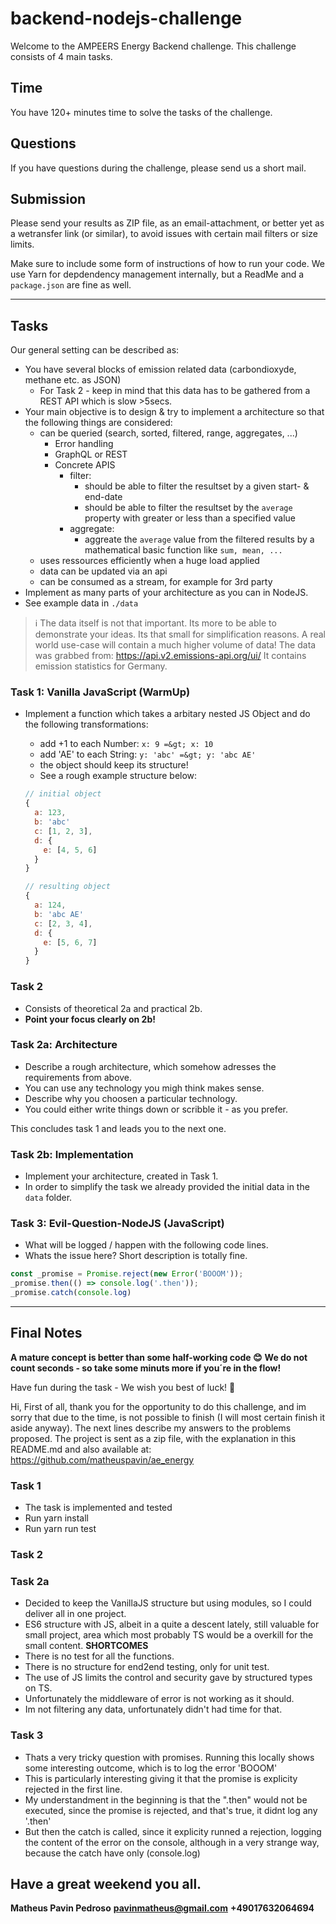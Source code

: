 backend-nodejs-challenge
========================

Welcome to the AMPEERS Energy Backend challenge.
This challenge consists of 4 main tasks.

Time
----

You have 120+ minutes time to solve the tasks of the challenge.

Questions
---------

If you have questions during the challenge, please send us a short mail.


Submission
----------

Please send your results as ZIP file, as an email-attachment, or better yet as a
wetransfer link (or similar), to avoid issues with certain mail filters or size
limits.

Make sure to include some form of instructions of how to run your code.
We use Yarn for depdendency management internally, but a ReadMe and a
`package.json` are fine as well.

---

Tasks
-----

Our general setting can be described as:
* You have several blocks of emission related data (carbondioxyde, methane etc. as JSON)
  * For Task 2 - keep in mind that this data has to be gathered from a REST API which is slow >5secs.
* Your main objective is to design & try to implement a architecture so that the following things are considered:
  * can be queried (search, sorted, filtered, range, aggregates, ...)
    * Error handling
    * GraphQL or REST
    * Concrete APIS
      * filter:
        * should be able to filter the resultset by a given start- & end-date
        * should be able to filter the resultset by the `average` property with greater or less than a specified value
      * aggregate:
        * aggreate the `average` value from the filtered results by a mathematical basic function like `sum, mean, ...`
  * uses ressources efficiently when a huge load applied
  * data can be updated via an api
  * can be consumed as a stream, for example for 3rd party
* Implement as many parts of your architecture as you can in NodeJS.
* See example data in `./data`

> ℹ The data itself is not that important. Its more to be able to demonstrate your ideas.
> Its that small for simplification reasons.
> A real world use-case will contain a much higher volume of data!
> The data was grabbed from: https://api.v2.emissions-api.org/ui/
> It contains emission statistics for Germany.

### Task 1: Vanilla JavaScript (WarmUp)

  * Implement a function which takes a arbitary nested JS Object and do the following transformations:
    * add +1 to each Number: `x: 9 =&gt; x: 10`
    * add 'AE' to each String: `y: 'abc' =&gt; y: 'abc AE'`
    * the object should keep its structure!
    * See a rough example structure below:

    ```js
    // initial object
    {
      a: 123,
      b: 'abc'
      c: [1, 2, 3],
      d: {
        e: [4, 5, 6]
      }
    }

    // resulting object
    {
      a: 124,
      b: 'abc AE'
      c: [2, 3, 4],
      d: {
        e: [5, 6, 7]
      }
    }
    ```

### Task 2

* Consists of theoretical 2a and practical 2b.
* __Point your focus clearly on 2b!__


### Task 2a: Architecture

* Describe a rough architecture, which somehow adresses the requirements from above.
* You can use any technology you migh think makes sense.
* Describe why you choosen a particular technology.
* You could either write things down or scribble it - as you prefer.

This concludes task 1 and leads you to the next one.


### Task 2b: Implementation

* Implement your architecture, created in Task 1.
* In order to simplify the task we already provided the initial data in the `data` folder.


### Task 3: Evil-Question-NodeJS (JavaScript)

* What will be logged / happen with the following code lines.
* Whats the issue here? Short description is totally fine.

```js
const _promise = Promise.reject(new Error('BOOOM'));
_promise.then(() => console.log('.then'));
_promise.catch(console.log)
```

---

Final Notes
-----------

**A mature concept is better than some half-working code 😊**
**We do not count seconds - so take some minuts more if you´re in the flow!**

Have fun during the task - We wish you best of luck! 🚀



Hi,
First of all, thank you for the opportunity to do this challenge, and im sorry that due to the time, is not possible to finish (I will most certain finish it aside anyway).
The next lines describe my answers to the problems proposed. The project is sent as a zip file, with the explanation in this README.md and also available at: https://github.com/matheuspavin/ae_energy


### Task 1

* The task is implemented and tested
* Run yarn install
* Run yarn run test


### Task 2

### Task 2a

* Decided to keep the VanillaJS structure but using modules, so I could deliver all in one project.
* ES6 structure with JS, albeit in a quite a descent lately, still valuable for small project, area which most probably TS would be a overkill for the small content.
**SHORTCOMES**
* There is no test for all the functions.
* There is no structure for end2end testing, only for unit test.
* The use of JS limits the control and security gave by structured types on TS.
* Unfortunately the middleware of error is not working as it should.
* Im not filtering any data, unfortunately didn't had time for that.



### Task 3

* Thats a very tricky question with promises. Running this locally shows some interesting outcome, which is to log the error 'BOOOM'
* This is particularly interesting giving it that the promise is explicity rejected in the first line.
* My understandment in the beginning is that the ".then" would not be executed, since the promise is rejected, and that's true, it didnt log any '.then'
* But then the catch is called, since it explicity runned a rejection, logging the content of the error on the console, although in a very strange way, because the catch have only (console.log)


Have a great weekend you all.
---
**Matheus Pavin Pedroso**
**pavinmatheus@gmail.com**
**+49017632064694**